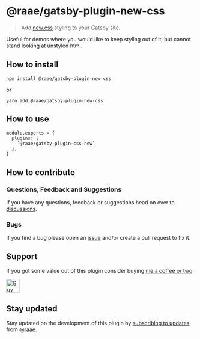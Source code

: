 # @raae/gatsby-plugin-new-css

> Add [new.css](https://newcss.net) styling to your Gatsby site.

Useful for demos where you would like to keep styling out of it, but cannot stand looking at unstyled html.

## How to install

`npm install @raae/gatsby-plugin-new-css`

or

`yarn add @raae/gatsby-plugin-new-css`

## How to use

```
module.exports = {
  plugins: [
    `@raae/gatsby-plugin-css-new`
  ],
}
```

## How to contribute

### Questions, Feedback and Suggestions

If you have any questions, feedback or suggestions head on over to [discussions](https://github.com/raae/gatsby-plugin-new-css/discussions).

### Bugs

If you find a bug please open an [issue](https://github.com/raae/gatsby-plugin-new-css/issues) and/or create a pull request to fix it.

## Support

If you got some value out of this plugin consider buying [me a coffee or two](https://ko-fi.com/P5P4OZVX).

<a href='https://ko-fi.com/P5P4OZVX' target='_blank'><img height='36' style='border:0px;height:36px;' src='https://cdn.ko-fi.com/cdn/kofi3.png?v=2' border='0' alt='Buy Me a Coffee at ko-fi.com' /></a>

## Stay updated

Stay updated on the development of this plugin by [subscribing to updates](https://email.raae.codes/plugins) from [@raae](https://twitter.com/raae).
